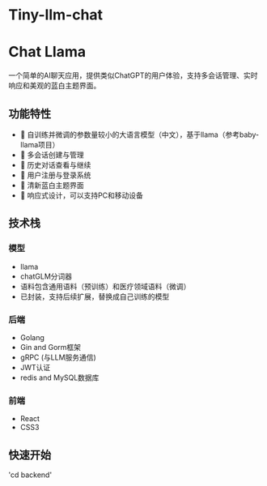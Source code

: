 # Tiny-llm-chat

# Chat Llama

一个简单的AI聊天应用，提供类似ChatGPT的用户体验，支持多会话管理、实时响应和美观的蓝白主题界面。

## 功能特性

- 🤖 自训练并微调的参数量较小的大语言模型（中文），基于llama（参考baby-llama项目）
- 💬 多会话创建与管理
- 🔄 历史对话查看与继续
- 👤 用户注册与登录系统
- 🎨 清新蓝白主题界面
- 📱 响应式设计，可以支持PC和移动设备

## 技术栈

### 模型
- llama
- chatGLM分词器
- 语料包含通用语料（预训练）和医疗领域语料（微调）
- 已封装，支持后续扩展，替换成自己训练的模型

### 后端
- Golang
- Gin and Gorm框架
- gRPC (与LLM服务通信)
- JWT认证
- redis and MySQL数据库

### 前端
- React 
- CSS3

## 快速开始
'cd backend'


